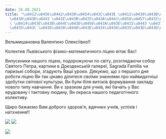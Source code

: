 ```yaml
---
date: 26.08.2021
title: "\u0412\u0456\u0442\u0430\u0454\u043C\u043E \u0412\u0430\u043B\u0435\u043D\u0442\
  \u0438\u043D\u0443 \u041E\u043B\u0435\u043A\u0441\u0456\u0457\u0432\u043D\u0443\
  \ \u0414\u043E\u043B\u044C\u043D\u0456\u043A\u043E\u0432\u0443 \u0437 \u0414\u043D\
  \u0435\u043C \u043D\u0430\u0440\u043E\u0434\u0436\u0435\u043D\u043D\u044F!!"
---
```

Вельмишановна Валентино Олексіївно!!

Колектив Львівського фізико-математичного ліцею вітає Вас!

Випускники нашого ліцею, подорожуючи по світу, розглядаючи собор Святого Петра, картини в Дрезденській галереї, Sagrada Família чи паризькі собори, згадують Ваші уроки. Дякуємо, що з першого дня роботи ліцею Ви так цікаво ділитеся своїми знаннями про найвидатніші здобутки світової культури, Ви були біля витоків формування закладу нового типу навчання. Ви є зразком для учнів, які бачать у Вас ерудовану і тактовну людину, Ви окраса нашого педагогічного колективу.

Щиро бажаємо Вам доброго здоров'я, вдячних учнів, успіхів і натхнення!!

![](/files/вітаємо-валентину-ол-vd2.jpg)
![](/files/вітаємо-валентину-ол-vd1.jpg)

![](/files/вітаємо-валентину-ол-vd5.jpg)